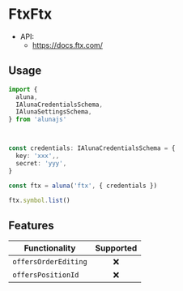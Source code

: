 # FtxFtx

- API:
  - https://docs.ftx.com/

## Usage

```ts
import {
  aluna,
  IAlunaCredentialsSchema,
  IAlunaSettingsSchema,
} from 'alunajs'



const credentials: IAlunaCredentialsSchema = {
  key: 'xxx',,
  secret: 'yyy',
}

const ftx = aluna('ftx', { credentials })

ftx.symbol.list()
```

## Features

| Functionality        | Supported |
| -------------------- | :-------: |
| `offersOrderEditing` |    ❌     |
| `offersPositionId`   |    ❌     |
